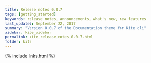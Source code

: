 ```yaml
---
title: Release notes 0.0.7
tags: [getting_started]
keywords: release notes, announcements, what's new, new features
last_updated: September 22, 2017
summary: "Version 0.0.7 of the Documentation theme for Kite cli"
sidebar: kite_sidebar
permalink: kite_release_notes_0.0.7.html
folder: kite
---
```



{% include links.html %}
